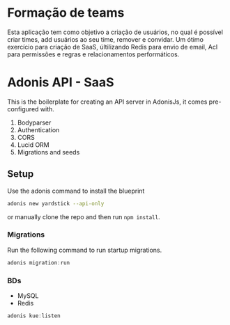 # Formação de teams
Esta aplicação tem como objetivo a criação de usuários, no qual é possível criar times, add usuários ao seu time, remover e convidar. Um ótimo exercício para criação de SaaS, últilizando Redis para envio de email, Acl para permissões e regras e relacionamentos performáticos.

# Adonis API - SaaS

This is the boilerplate for creating an API server in AdonisJs, it comes pre-configured with.

1. Bodyparser
2. Authentication
3. CORS
4. Lucid ORM
5. Migrations and seeds

## Setup

Use the adonis command to install the blueprint

```bash
adonis new yardstick --api-only
```

or manually clone the repo and then run `npm install`.


### Migrations

Run the following command to run startup migrations.

```js
adonis migration:run
```
### BDs

 - MySQL
 - Redis
 ```js
adonis kue:listen
```